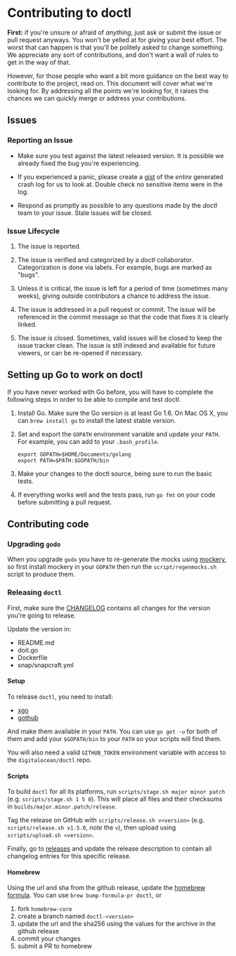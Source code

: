 # Contributing to doctl

**First:** if you're unsure or afraid of _anything_, just ask
or submit the issue or pull request anyways. You won't be yelled at for
giving your best effort. The worst that can happen is that you'll be
politely asked to change something. We appreciate any sort of contributions,
and don't want a wall of rules to get in the way of that.

However, for those people who want a bit more guidance on the
best way to contribute to the project, read on. This document will cover
what we're looking for. By addressing all the points we're looking for,
it raises the chances we can quickly merge or address your contributions.

## Issues

### Reporting an Issue

* Make sure you test against the latest released version. It is possible
  we already fixed the bug you're experiencing.

* If you experienced a panic, please create a [gist](https://gist.github.com)
  of the *entire* generated crash log for us to look at. Double check
  no sensitive items were in the log.

* Respond as promptly as possible to any questions made by the _doctl_
  team to your issue. Stale issues will be closed.

### Issue Lifecycle

1. The issue is reported.

2. The issue is verified and categorized by a _doctl_ collaborator.
   Categorization is done via labels. For example, bugs are marked as "bugs".

3. Unless it is critical, the issue is left for a period of time (sometimes
   many weeks), giving outside contributors a chance to address the issue.

4. The issue is addressed in a pull request or commit. The issue will be
   referenced in the commit message so that the code that fixes it is clearly
   linked.

5. The issue is closed. Sometimes, valid issues will be closed to keep
   the issue tracker clean. The issue is still indexed and available for
   future viewers, or can be re-opened if necessary.

## Setting up Go to work on doctl

If you have never worked with Go before, you will have to complete the
following steps in order to be able to compile and test doctl.

1. Install Go. Make sure the Go version is at least Go 1.6.
   On Mac OS X, you can `brew install go` to install the latest stable version.

1. Set and export the `GOPATH` environment variable and update your `PATH`.
   For example, you can add to your `.bash_profile`.

    ```
    export GOPATH=$HOME/Documents/golang
    export PATH=$PATH:$GOPATH/bin
    ```

1. Make your changes to the doctl source, being sure to run the basic
   tests.

1. If everything works well and the tests pass, run `go fmt` on your code
   before submitting a pull request.

## Contributing code

### Upgrading `godo`

When you upgrade `godo` you have to re-generate the mocks using [mockery](https://github.com/vektra/mockery),
so first install mockery in your `GOPATH` then run the `script/regenmocks.sh` script to produce them.

### Releasing `doctl`

First, make sure the [CHANGELOG](https://github.com/digitalocean/doctl/blob/master/CHANGELOG.md)
contains all changes for the version you're going to release.

Update the version in:

* README.md
* doit.go
* Dockerfile
* snap/snapcraft.yml

#### Setup

To release `doctl`, you need to install:

* [xgo](https://github.com/karalabe/xgo)
* [gothub](https://github.com/itchio/gothub)

And make them available in your `PATH`. You can use `go get -u` for both of them and add your
`$GOPATH/bin` to your `PATH` so your scripts will find them.

You will also need a valid `GITHUB_TOKEN` environment variable with access to the `digitalocean/doctl` repo.

#### Scripts

To build `doctl` for all its platforms, run `scripts/stage.sh major minor patch` 
(e.g. `scripts/stage.sh 1 5 0`). This will place all files and their checksums 
in `builds/major.minor.patch/release`.

Tag the release on GitHub with `scripts/release.sh v<version>` (e.g. `scripts/release.sh v1.5.0`, _note_ the `v`),
then upload using `scripts/upload.sh <version>`.

Finally, go to [releases](https://github.com/digitalocean/doctl/releases) and update the release
description to contain all changelog entries for this specific release.

#### Homebrew

Using the url and sha from the github release, update the 
[homebrew formula](https://github.com/Homebrew/homebrew-core/blob/master/Formula/doctl.rb).
You can use `brew bump-formula-pr doctl`, or 

1. fork `homebrew-core`
1. create a branch named `doctl-<version>`
1. update the url and the sha256 using the values for the archive in the github release
1. commit your changes
1. submit a PR to homebrew

